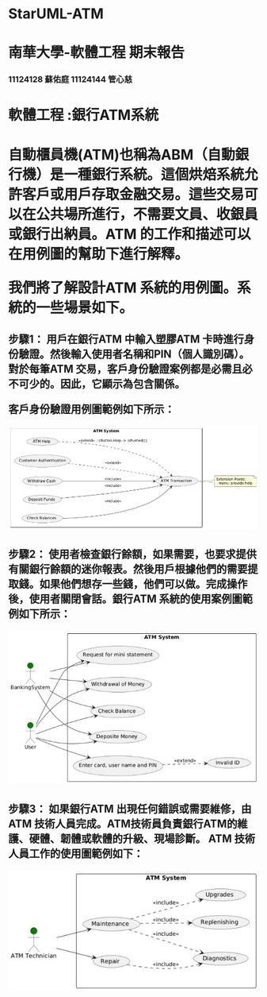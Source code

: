 # StarUML-ATM
# 南華大學-軟體工程 期末報告
<h3>11124128 蘇佑庭 11124144 管心慈<h3>
<h1>軟體工程 :銀行ATM系統<h1>
  自動櫃員機(ATM)也稱為ABM（自動銀行機）是一種銀行系統。這個烘焙系統允許客戶或用戶存取金融交易。這些交易可以在公共場所進行，不需要文員、收銀員或銀行出納員。ATM 的工作和描述可以在用例圖的幫助下進行解釋。

我們將了解設計ATM 系統的用例圖。系統的一些場景如下。

 
<h2>
步驟1：
用戶在銀行ATM 中輸入塑膠ATM 卡時進行身份驗證。然後輸入使用者名稱和PIN（個人識別碼）。對於每筆ATM 交易，客戶身份驗證案例都是必需且必不可少的。因此，它顯示為包含關係。


客戶身份驗證用例圖範例如下所示：


![image](01.jpg)
</h2>

<h2>
 步驟2：
使用者檢查銀行餘額，如果需要，也要求提供有關銀行餘額的迷你報表。然後用戶根據他們的需要提取錢。如果他們想存一些錢，他們可以做。完成操作後，使用者關閉會話。銀行ATM 系統的使用案例圖範例如下所示：




![image](02.jpg)
</h2>
<h2>
 步驟3：
如果銀行ATM 出現任何錯誤或需要維修，由ATM 技術人員完成。ATM技術員負責銀行ATM的維護、硬體、韌體或軟體的升級、現場診斷。
ATM 技術人員工作的使用圖範例如下：


![image](03.jpg)
</h2>
